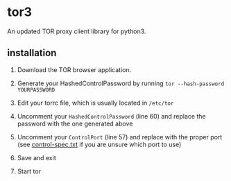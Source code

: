 # tor3

An updated TOR proxy client library for python3.

## installation

1. Download the TOR browser application.

2. Generate your HashedControlPassword by running
```tor --hash-password YOURPASSWORD```

3. Edit your torrc file, which is usually located in `/etc/tor`

4. Uncomment your `HashedControlPassword` (line 60) and replace the password with the one generated above

5. Uncomment your `ControlPort` (line 57) and replace with the proper port (see [control-spec.txt](https://gitweb.torproject.org/torspec.git/tree/control-spec.txt) if you are unsure which port to use)

6. Save and exit

7. Start tor
